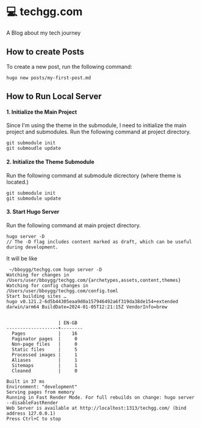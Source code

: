 # 💻 techgg.com 
A Blog about my tech journey


## How to create Posts
To create a new post, run the following command:
```
hugo new posts/my-first-post.md
```

## How to Run Local Server 
#### 1. Initialize the Main Project
Since I'm using the theme in the submodule, I need to initialize the main project and submodules.
Run the following command at project directory.
```
git submodule init 
git submoudle update
```

#### 2. Initialize the Theme Submodule
Run the following command at submodule dicrectory (where theme is located.)
```
git submodule init
git submodule update
```

#### 3. Start Hugo Server
Run the following command at main project directory.
```
hugo server -D
// The -D flag includes content marked as draft, which can be useful during development.
```

It will be like 
```
 ~/bboygg/techgg.com hugo server -D  
Watching for changes in /Users/user/bboygg/techgg.com/{archetypes,assets,content,themes}
Watching for config changes in /Users/user/bboygg/techgg.com/config.toml
Start building sites … 
hugo v0.121.2-6d5b44305eaa9d0a157946492a6f319da38de154+extended darwin/arm64 BuildDate=2024-01-05T12:21:15Z VendorInfo=brew


                   | EN-GB  
-------------------+--------
  Pages            |    16  
  Paginator pages  |     0  
  Non-page files   |     0  
  Static files     |     5  
  Processed images |     1  
  Aliases          |     1  
  Sitemaps         |     1  
  Cleaned          |     0  

Built in 37 ms
Environment: "development"
Serving pages from memory
Running in Fast Render Mode. For full rebuilds on change: hugo server --disableFastRender
Web Server is available at http://localhost:1313/techgg.com/ (bind address 127.0.0.1) 
Press Ctrl+C to stop
```